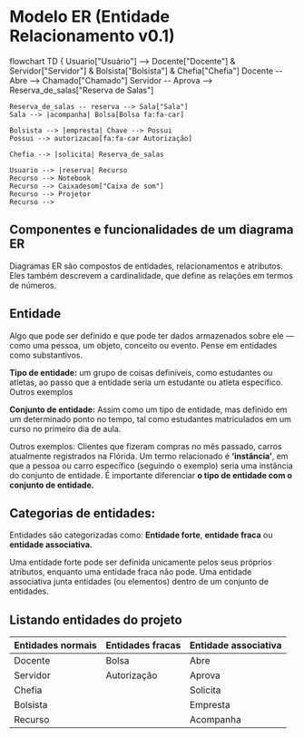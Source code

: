 # Modelo ER (Entidade Relacionamento v0.1)


flowchart TD
{
    Usuario["Usuário"] --> Docente["Docente"] & Servidor["Servidor"] & Bolsista["Bolsista"] & Chefia["Chefia"]
    Docente -- Abre --> Chamado["Chamado"]
    Servidor -- Aprova --> Reserva_de_salas["Reserva de Salas"]


    Reserva_de_salas -- reserva --> Sala["Sala"]
    Sala --> |acompanha| Bolsa[Bolsa fa:fa-car]
    
    Bolsista --> |empresta| Chave --> Possui
    Possui --> autorizacao[fa:fa-car Autorização]

    Chefia --> |solicita| Reserva_de_salas 

    Usuario --> |reserva| Recurso
    Recurso --> Notebook
    Recurso --> Caixadesom["Caixa de som"]
    Recurso --> Projetor
    Recurso --> 
    
## Componentes e funcionalidades de um diagrama ER
Diagramas ER são compostos de entidades, relacionamentos e atributos. Eles também descrevem a cardinalidade, que define as relações em termos de números. 

## Entidade

Algo que pode ser definido e que pode ter dados armazenados sobre ele — como uma pessoa, um objeto, conceito ou evento. Pense em entidades como substantivos.

**Tipo de entidade:** um grupo de coisas definíveis, como estudantes ou atletas, ao passo que a entidade seria um estudante ou atleta específico. Outros exemplos

**Conjunto de entidade:** Assim como um tipo de entidade, mas definido em um determinado ponto no tempo, tal como estudantes matriculados em um curso no primeiro dia de aula. 

Outros exemplos: Clientes que fizeram compras no mês passado, carros atualmente registrados na Flórida. Um termo relacionado é **‘instância’**, em que a pessoa ou carro específico (seguindo o exemplo) seria uma instância do conjunto de entidade. É importante diferenciar **o tipo de entidade com o conjunto de entidade.**

## Categorias de entidades: 
Entidades são categorizadas como: **Entidade forte**, **entidade fraca** ou **entidade associativa.**

 Uma entidade forte pode ser definida unicamente pelos seus próprios atributos, enquanto uma entidade fraca não pode. Uma entidade associativa junta entidades (ou elementos) dentro de um conjunto de entidades. 



## Listando entidades do projeto

|Entidades normais|Entidades fracas |Entidade associativa|
|------|-----|------|
|Docente|Bolsa|Abre|
|Servidor|Autorização|Aprova|
|Chefia|             |Solicita|
|Bolsista|           |Empresta|
|Recurso|            |Acompanha|

